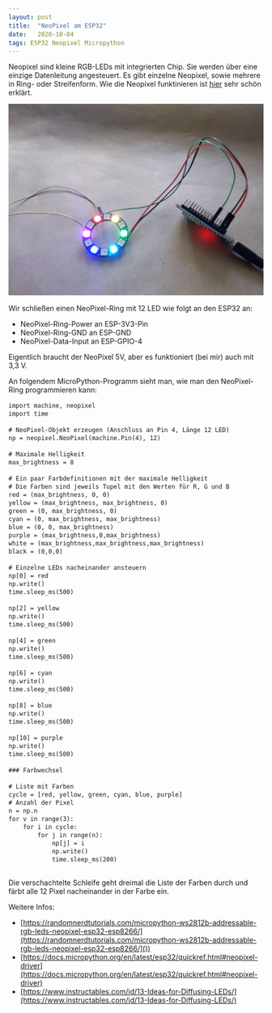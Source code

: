 ```yaml
---
layout: post
title:  "NeoPixel am ESP32"
date:   2020-10-04
tags: ESP32 Neopixel Micropython
---
```


Neopixel sind kleine RGB-LEDs mit integrierten Chip. Sie werden über eine einzige Datenleitung angesteuert. Es gibt einzelne Neopixel, sowie mehrere in Ring- oder Streifenform. Wie die Neopixel funktinieren ist [hier](https://youtu.be/i2EgrplbYKA) sehr schön erklärt.

![Neopixel-Ring am ESP32](/images/foto_neopixel_esp32.jpg)

Wir schließen einen NeoPixel-Ring mit 12 LED wie folgt an den ESP32 an:

* NeoPixel-Ring-Power an ESP-3V3-Pin
* NeoPixel-Ring-GND an ESP-GND
* NeoPixel-Data-Input an ESP-GPIO-4

Eigentlich braucht der NeoPixel 5V, aber es funktioniert (bei mir) auch mit 3,3 V.

An folgendem MicroPython-Programm sieht man, wie man den NeoPixel-Ring programmieren kann:

```
import machine, neopixel
import time

# NeoPixel-Objekt erzeugen (Anschluss an Pin 4, Länge 12 LED)
np = neopixel.NeoPixel(machine.Pin(4), 12)

# Maximale Helligkeit
max_brightness = 8

# Ein paar Farbdefinitionen mit der maximale Helligkeit
# Die Farben sind jeweils Tupel mit den Werten für R, G und B
red = (max_brightness, 0, 0)
yellow = (max_brightness, max_brightness, 0)
green = (0, max_brightness, 0)
cyan = (0, max_brightness, max_brightness)
blue = (0, 0, max_brightness)
purple = (max_brightness,0,max_brightness)
white = (max_brightness,max_brightness,max_brightness)
black = (0,0,0)

# Einzelne LEDs nacheinander ansteuern
np[0] = red
np.write()
time.sleep_ms(500)

np[2] = yellow
np.write()
time.sleep_ms(500)

np[4] = green
np.write()
time.sleep_ms(500)

np[6] = cyan
np.write()
time.sleep_ms(500)

np[8] = blue
np.write()
time.sleep_ms(500)

np[10] = purple
np.write()
time.sleep_ms(500)

### Farbwechsel

# Liste mit Farben
cycle = [red, yellow, green, cyan, blue, purple]
# Anzahl der Pixel
n = np.n
for v in range(3):
    for i in cycle:
        for j in range(n):
            np[j] = i
            np.write()
            time.sleep_ms(200)


```

Die verschachtelte Schleife geht dreimal die Liste der Farben durch und färbt alle 12 Pixel nacheinander in der Farbe ein.


Weitere Infos:
* [https://randomnerdtutorials.com/micropython-ws2812b-addressable-rgb-leds-neopixel-esp32-esp8266/](https://randomnerdtutorials.com/micropython-ws2812b-addressable-rgb-leds-neopixel-esp32-esp8266/]())
* [https://docs.micropython.org/en/latest/esp32/quickref.html#neopixel-driver](https://docs.micropython.org/en/latest/esp32/quickref.html#neopixel-driver)
* [https://www.instructables.com/id/13-Ideas-for-Diffusing-LEDs/](https://www.instructables.com/id/13-Ideas-for-Diffusing-LEDs/)